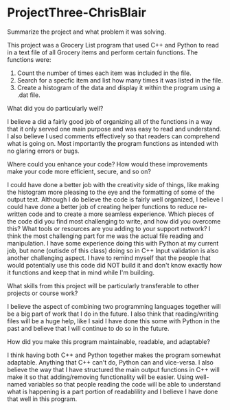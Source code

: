 # ProjectThree-ChrisBlair
Summarize the project and what problem it was solving.

This project was a Grocery List program that used C++ and Python to read in a text file of all Grocery items and perform certain functions. 
The functions were: 
  1. Count the number of times each item was included in the file.
  2. Search for a specfic item and list how many times it was listed in the file.
  3. Create a histogram of the data and display it within the program using a .dat file. 
  
What did you do particularly well?

  I believe a did a fairly good job of organizing all of the functions in a way that it only served one main purpose and was easy to read and understand. 
  I also believe I used comments effectively so that readers can comprehend what is going on. 
  Most importantly the program functions as intended with no glaring errors or bugs. 
  
Where could you enhance your code? How would these improvements make your code more efficient, secure, and so on?

  I could have done a better job with the creativity side of things, like making the histogram more pleasing to the eye and the formatting of some of the output text. 
  Although I do believe the code is fairly well organized, I believe I could have done a better job of creating helper functions to reduce re-written code and to create a more seamless experience. 
Which pieces of the code did you find most challenging to write, and how did you overcome this? What tools or resources are you adding to your support network?
  I think the most challenging part for me was the actual file reading and manipulation. I have some experience doing this with Python at my current job, but none (outisde of this class) doing so in C++
  Input validation is also another challenging aspect. I have to remind myself that the people that would potentially use this code did NOT build it and don't know exactly how it functions and keep that in mind while I'm building.
  
What skills from this project will be particularly transferable to other projects or course work?

  I believe the aspect of combining two programming languages together will be a big part of work that I do in the future. 
  I also think that reading/writing files will be a huge help, like I said I have done this some with Python in the past and believe that I will continue to do so in the future. 
  
How did you make this program maintainable, readable, and adaptable?

  I think having both C++ and Python together makes the program somewhat adaptable. Anything that C++ can't do, Python can and vice-versa. 
  I also believe the way that I have structured the main output functions in C++ will make it so that adding/removing functionality will be easier. 
  Using well-named variables so that people reading the code will be able to understand what is happening is a part portion of readablility and I believe I have done that well in this program. 
  
